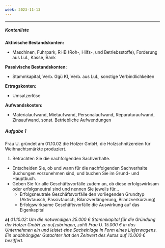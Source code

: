 ```yaml
---
week: 2023-11-13
---
```

***
##### Kontenliste

**Aktivische Bestandskonten:**
- Maschinen, Fuhrpark, RHB (Roh-, Hilfs-, und Betriebsstoffe), Forderung aus LuL, Kasse, Bank

**Passivische Bestandskonten:**
- Stammkapital, Verb. Ggü KI, Verb. aus LuL, sonstige Verbindlichkeiten

**Ertragskonten:**
- Umsatzerlöse

**Aufwandskosten:**
- Materialaufwand, Mietaufwand, Personalaufwand, Reparaturaufwand, Zinsaufwand, sonst. Betriebliche Aufwendungen
##### Aufgabe 1
Frau U. gründet am 01.10.02 die Holzer GmbH, die Holzschnitzereien für Weihnachtsmärkte produziert.

1. Betrachten Sie die nachfolgenden Sachverhalte.

- Entscheiden Sie, ob und wann für die nachfolgenden Sachverhalte Buchungen vorzunehmen sind, und buchen Sie im Grund- und Hauptbuch.
- Geben Sie für alle Geschäftsvorfälle zudem an, ob diese erfolgswirksam oder erfolgsneutral sind und nennen Sie jeweils für…
	- Erfolgsneutrale Geschäftsvorfälle den vorliegenden Grundtyp (Aktivtausch, Passivtausch, Bilanzverlängerung, Bilanzverkürzung)
	- Erfolgswirksame Geschäftsvorfälle die Auswirkung auf das Eigenkapital

**a)**
*01.10.02: Um die notwendigen 25.000 € Stammkapital für die Gründung der Holzer GmbH zu aufzubringen, zahlt Frau U. 15.000 € in das Unternehmen ein und leistet eine Sacheinlage in Form eines Lieferwagens. Ein unabhängiger Gutachter hat den Zeitwert des Autos auf 10.000 € beziffert.*

